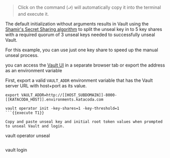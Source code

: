 > Click on the command (`⮐`) will automatically copy it into the terminal and execute it.

The default initialization without arguments results in Vault using the [Shamir's Secret Sharing algorithm](https://en.wikipedia.org/wiki/Shamir%27s_Secret_Sharing) to split the unseal key in to 5 key shares with a required quorum of 3 unseal keys needed to successfully unseal Vault.

For this example, you can use just one key share to speed up the manual unseal process.

you can access the [Vault UI](http://[[HOST_SUBDOMAIN]]-8000-[[KATACODA_HOST]].environments.katacoda.com/) in a separate browser tab or export the address as an environment variable

First, export a valid `VAULT_ADDR` environment variable that has the Vault server URL with host+port as its value.

```
export VAULT_ADDR=http://[[HOST_SUBDOMAIN]]-8000-[[KATACODA_HOST]].environments.katacoda.com
```

```
vault operator init -key-shares=1 -key-threshold=1
```{{execute T1}}

Copy and paste unseal key and initial root token values when prompted to unseal Vault and login.

```
vault operator unseal
```{{execute T1}}

```
vault login
```{{execute T1}}
